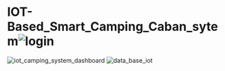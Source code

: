 # IOT-Based_Smart_Camping_Caban_sytem![login](https://github.com/HamzaAbbas0/IOT-Based_Smart_Camping_Caban_sytem/assets/92590229/22398d57-6f5e-49c5-b619-2f6bc3779eeb)
![iot_camping_system_dashboard](https://github.com/HamzaAbbas0/IOT-Based_Smart_Camping_Caban_sytem/assets/92590229/00040fb7-0ec9-4804-a3df-c63bd656c114)
![data_base_iot](https://github.com/HamzaAbbas0/IOT-Based_Smart_Camping_Caban_sytem/assets/92590229/3f94b53f-6280-497f-8e1c-11df3e1f0ac3)
